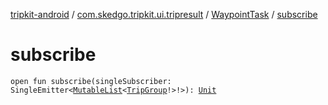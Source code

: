 [tripkit-android](../../index.md) / [com.skedgo.tripkit.ui.tripresult](../index.md) / [WaypointTask](index.md) / [subscribe](./subscribe.md)

# subscribe

`open fun subscribe(singleSubscriber: SingleEmitter<`[`MutableList`](https://kotlinlang.org/api/latest/jvm/stdlib/kotlin.collections/-mutable-list/index.html)`<`[`TripGroup`](../../com.skedgo.tripkit.routing/-trip-group/index.md)`!>!>): `[`Unit`](https://kotlinlang.org/api/latest/jvm/stdlib/kotlin/-unit/index.html)